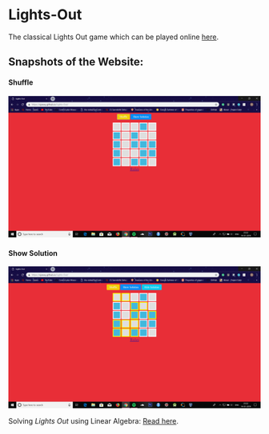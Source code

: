 # Lights-Out

The classical Lights Out game which can be played online [here](https://ojaswy.github.io/Lights-Out/).

## Snapshots of the Website:

#### Shuffle

![](https://github.com/Ojaswy/Lights-Out/blob/master/lights%20out.PNG)

#### Show Solution

![](https://github.com/Ojaswy/Lights-Out/blob/master/lights%20out%20solution.PNG)

Solving *Lights Out* using Linear Algebra: [Read here](http://cau.ac.kr/~mhhgtx/courses/LinearAlgebra/references/MadsenLightsOut.pdf).


